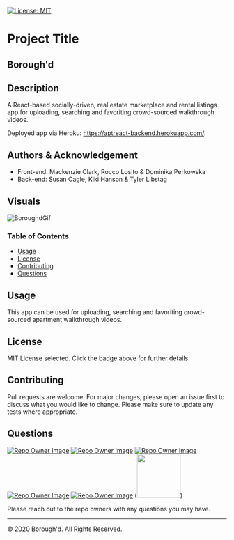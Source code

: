 [![License: MIT](https://img.shields.io/badge/License-MIT-yellow.svg)](https://opensource.org/licenses/MIT)

# Project Title 
## **Borough'd**

## Description
A React-based socially-driven, real estate marketplace and rental listings app for uploading, searching and favoriting crowd-sourced walkthrough videos.

Deployed app via Heroku: https://aptreact-backend.herokuapp.com/.

## Authors & Acknowledgement

- Front-end:  Mackenzie Clark, Rocco Losito & Dominika Perkowska
- Back-end:  Susan Cagle, Kiki Hanson & Tyler Libstag

## Visuals

![BoroughdGif](.aptreact/public/app.gif)

### Table of Contents
* [Usage](#Usage)
* [License](#License)
* [Contributing](#Contributing)
* [Questions](#Questions)

## Usage
This app can be used for uploading, searching and favoriting crowd-sourced apartment walkthrough videos.

## License
MIT License selected. Click the badge above for further details.

## Contributing
Pull requests are welcome. For major changes, please open an issue first to discuss what you would like to change. Please make sure to update any tests where appropriate.

## Questions
[![Repo Owner Image](https://avatars.githubusercontent.com/BubblyRobot?s=100)](")
[![Repo Owner Image](https://avatars.githubusercontent.com/mackenzieraeclark?s=100)](")
[![Repo Owner Image](https://avatars.githubusercontent.com/microxgleek94?s=100)](")
[![Repo Owner Image](https://avatars.githubusercontent.com/tylerlibstag?s=100)](")
[![Repo Owner Image](https://avatars.githubusercontent.com/roccolosito?s=100)](")
(<img src="https://avatars.githubusercontent.com/domdotcom?s=100" height="100" width="100">)

Please reach out to the repo owners with any questions you may have.

- - -
© 2020 Borough'd. All Rights Reserved.
